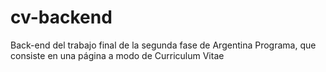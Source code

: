 # cv-backend
Back-end del trabajo final de la segunda fase de Argentina Programa, que consiste en una página a modo de Curriculum Vitae

